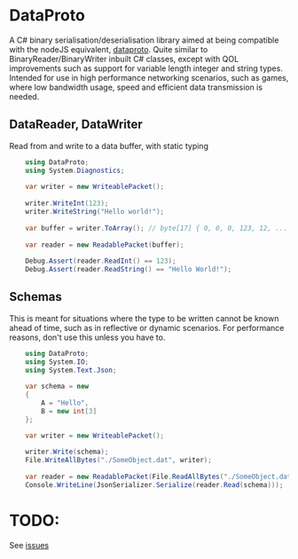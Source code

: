 # DataProto
A C# binary serialisation/deserialisation library aimed at being compatible with the nodeJS equivalent,
[dataproto](https://www.npmjs.com/package/dataproto?activeTab=readme). Quite similar to BinaryReader/BinaryWriter
inbuilt C# classes, except with QOL improvements such as support for variable length integer and string types.
Intended for use in high performance networking scenarios, such as games, where low bandwidth usage, speed and
efficient data transmission is needed.

## DataReader, DataWriter
Read from and write to a data buffer, with static typing

```csharp
    using DataProto;
    using System.Diagnostics;
    
    var writer = new WriteablePacket();
    
    writer.WriteInt(123);
    writer.WriteString("Hello world!");
    
    var buffer = writer.ToArray(); // byte[17] { 0, 0, 0, 123, 12, ... }
    
    var reader = new ReadablePacket(buffer);
    
    Debug.Assert(reader.ReadInt() == 123);
    Debug.Assert(reader.ReadString() == "Hello World!");
```

## Schemas
This is meant for situations where the type to be written cannot be known ahead of time, such as in reflective
or dynamic scenarios. For performance reasons, don't use this unless you have to.

```csharp
    using DataProto;
    using System.IO;
    using System.Text.Json;
    
    var schema = new
    {
        A = "Hello",
        B = new int[3]
    };

    var writer = new WriteablePacket();
    
    writer.Write(schema);
    File.WriteAllBytes("./SomeObject.dat", writer);
    
    var reader = new ReadablePacket(File.ReadAllBytes("./SomeObject.dat"));
    Console.WriteLine(JsonSerializer.Serialize(reader.Read(schema)));
```

# TODO:
See [issues](https://github.com/Zekiah-A/DataProto/issues)
